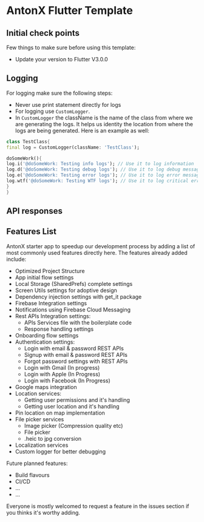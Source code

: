 # AntonX Flutter Template

## Initial check points

Few things to make sure before using this template:

- Update your version to Flutter V3.0.0

## Logging

For logging make sure the following steps:

- Never use print statement directly for logs
- For logging use `CustomLogger`.
- In `CustomLogger` the className is the name of the class from where we are generating the logs. It helps us identity the location from where the logs are being generated.
Here is an example as well:

```dart
class TestClass{
final log = CustomLogger(className: 'TestClass');

doSomeWork(){
log.i('@doSomeWork: Testing info logs'); // Use it to log information
log.d('@doSomeWork: Testing debug logs'); // Use it to log debug messages
log.e('@doSomeWork: Testing error logs'); // Use it to log error messages
log.wtf('@doSomeWork: Testing WTF logs'); // Use it to log critical error messages
}
}
```

## API responses

## Features List

AntonX starter app to speedup our development process by adding a list of most commonly used features directly here.
The features already added include:

- Optimized Project Structure
- App initial flow settings
- Local Storage (SharedPrefs) complete settings
- Screen Utils settings for adoptive design
- Dependency injection settings with get_it package
- Firebase Integration settings
- Notifications using Firebase Cloud Messaging
- Rest APIs Integration settings:
  - APIs Services file with the boilerplate code
  - Response handling settings
- Onboarding flow settings
- Authentication settings:
  - Login with email & password REST APIs
  - Signup with email & password REST APIs
  - Forgot password settings with REST APIs
  - Login with Gmail (In progress)
  - Login with Apple (In Progress)
  - Login with Facebook (In Progress)
- Google maps integration
- Location services:
  - Getting user permissions and it's handling
  - Getting user location and it's handling
- Pin location on map implementation
- File picker services
  - Image picker (Compression quality etc)
  - File picker
  - .heic to jpg conversion
- Localization services
- Custom logger for better debugging

Future planned features:

- Build flavours
- CI/CD
- ...
- ...

Everyone is mostly welcomed to request a feature in the issues section if you thinks it's worthy adding.
